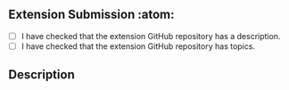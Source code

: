 <!--- Please provide a general summary of your changes in the title above -->

## Extension Submission :atom:

- [ ] I have checked that the extension GitHub repository has a description.
- [ ] I have checked that the extension GitHub repository has topics.

## Description

<!-- Add a brief description of the extension. -->
